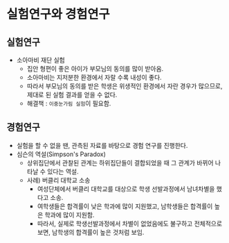 # 실험연구와 경험연구
## 실험연구
- 소아마비 재단 실험
    - 집안 형편이 좋은 아이가 부모님의 동의를 많이 받아옴.
    - 소아마비는 지저분한 환경에서 자랄 수록 내성이 좋다.
    - 따라서 부모님의 동의를 받은 학생은 위생적인 환경에서 자란 경우가 많으므로, 제대로 된 실험 결과를 얻을 수 없다.
    - 해결책 : `이중눈가림 실험`이 필요함.

## 경험연구
- 실험을 할 수 없을 땐, 관측된 자료를 바탕으로 경험 연구를 진행한다.
- 심슨의 역설(Simpson's Paradox)
    - 상위집단에서 관찰된 관계는 하위집단들이 결합되었을 때 그 관계가 바뀌어 나타날 수 있다는 역설.
    - 사례) 버클리 대학교 소송
        - 여성단체에서 버클리 대학교를 대상으로 학생 선발과정에서 남녀차별을 했다고 소송.
        - 여학생들은 합격률이 낮은 학과에 많이 지원했고, 남학생들은 합격률이 높은 학과에 많이 지원함.
        - 따라서, 실제로 학생선발과정에서 차별이 없었음에도 불구하고 전체적으로 보면, 남학생의 합격률이 높은 것처럼 보임.